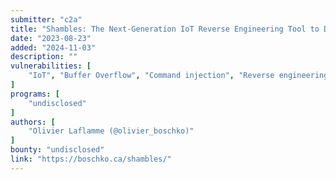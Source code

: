 ```yaml
---
submitter: "c2a"
title: "Shambles: The Next-Generation IoT Reverse Engineering Tool to Discover 0-Day Vulnerabilities"
date: "2023-08-23"
added: "2024-11-03"
description: ""
vulnerabilities: [
    "IoT", "Buffer Overflow", "Command injection", "Reverse engineering"
]
programs: [
    "undisclosed"
]
authors: [
    "Olivier Laflamme (@olivier_boschko)"
]
bounty: "undisclosed"
link: "https://boschko.ca/shambles/"
---
```




